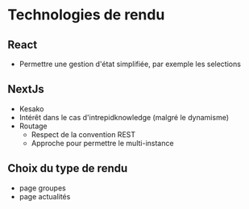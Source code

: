 # Technologies de rendu

## React

- Permettre une gestion d'état simplifiée, par exemple les selections

## NextJs

- Kesako
- Intérêt dans le cas d'intrepidknowledge (malgré le dynamisme)
- Routage
  - Respect de la convention REST
  - Approche pour permettre le multi-instance

## Choix du type de rendu

- page groupes
- page actualités

